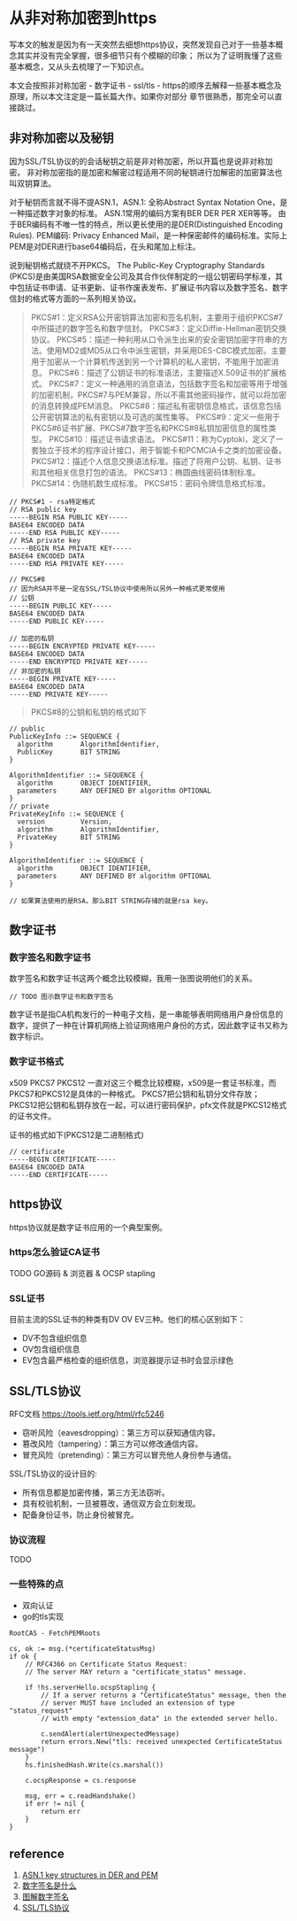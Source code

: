 # 从非对称加密到https
写本文的触发是因为有一天突然去细想https协议，突然发现自己对于一些基本概念其实并没有完全掌握，很多细节只有个模糊的印象；
所以为了证明我懂了这些基本概念，又从头去梳理了一下知识点。

本文会按照非对称加密 - 数字证书 - ssl/tls - https的顺序去解释一些基本概念及原理，所以本文注定是一篇长篇大作。如果你对部分
章节很熟悉，那完全可以直接跳过。

## 非对称加密以及秘钥
因为SSL/TSL协议的的会话秘钥之前是非对称加密，所以开篇也是说非对称加密。
非对称加密指的是加密和解密过程适用不同的秘钥进行加解密的加密算法也叫双钥算法。

对于秘钥而言就不得不提ASN.1，ASN.1: 全称Abstract Syntax Notation One，是一种描述数字对象的标准。
ASN.1常用的编码方案有BER DER PER XER等等。
由于BER编码有不唯一性的特点，所以更长使用的是DER(Distinguished Encoding Rules).
PEM编码: Privacy Enhanced Mail，是一种保密邮件的编码标准。实际上PEM是对DER进行base64编码后，在头和尾加上标注。

说到秘钥格式就绕不开PKCS。
The Public-Key Cryptography Standards (PKCS)是由美国RSA数据安全公司及其合作伙伴制定的一组公钥密码学标准，其中包括证书申请、证书更新、证书作废表发布、扩展证书内容以及数字签名、数字信封的格式等方面的一系列相关协议。

> PKCS#1：定义RSA公开密钥算法加密和签名机制，主要用于组织PKCS#7中所描述的数字签名和数字信封。 
> PKCS#3：定义Diffie-Hellman密钥交换协议。 
> PKCS#5：描述一种利用从口令派生出来的安全密钥加密字符串的方法。使用MD2或MD5从口令中派生密钥，并采用DES-CBC模式加密。主要用于加密从一个计算机传送到另一个计算机的私人密钥，不能用于加密消息。 
> PKCS#6：描述了公钥证书的标准语法，主要描述X.509证书的扩展格式。 
> PKCS#7：定义一种通用的消息语法，包括数字签名和加密等用于增强的加密机制，PKCS#7与PEM兼容，所以不需其他密码操作，就可以将加密的消息转换成PEM消息。 
> PKCS#8：描述私有密钥信息格式，该信息包括公开密钥算法的私有密钥以及可选的属性集等。 
> PKCS#9：定义一些用于PKCS#6证书扩展、PKCS#7数字签名和PKCS#8私钥加密信息的属性类型。 
> PKCS#10：描述证书请求语法。 
> PKCS#11：称为Cyptoki，定义了一套独立于技术的程序设计接口，用于智能卡和PCMCIA卡之类的加密设备。 
> PKCS#12：描述个人信息交换语法标准。描述了将用户公钥、私钥、证书和其他相关信息打包的语法。 
> PKCS#13：椭圆曲线密码体制标准。 
> PKCS#14：伪随机数生成标准。 
> PKCS#15：密码令牌信息格式标准。 

```
// PKCS#1 - rsa特定格式
// RSA public key
-----BEGIN RSA PUBLIC KEY-----
BASE64 ENCODED DATA
-----END RSA PUBLIC KEY-----
// RSA private key
-----BEGIN RSA PRIVATE KEY-----
BASE64 ENCODED DATA
-----END RSA PRIVATE KEY-----
```

```
// PKCS#8
// 因为RSA并不是一定在SSL/TSL协议中使用所以另外一种格式更常使用
// 公钥
-----BEGIN PUBLIC KEY-----
BASE64 ENCODED DATA
-----END PUBLIC KEY-----

// 加密的私钥
-----BEGIN ENCRYPTED PRIVATE KEY-----
BASE64 ENCODED DATA
-----END ENCRYPTED PRIVATE KEY-----
// 非加密的私钥
-----BEGIN PRIVATE KEY-----
BASE64 ENCODED DATA
-----END PRIVATE KEY-----
```

> PKCS#8的公钥和私钥的格式如下

```
// public 
PublicKeyInfo ::= SEQUENCE {
  algorithm       AlgorithmIdentifier,
  PublicKey       BIT STRING
}
 
AlgorithmIdentifier ::= SEQUENCE {
  algorithm       OBJECT IDENTIFIER,
  parameters      ANY DEFINED BY algorithm OPTIONAL
}
// private
PrivateKeyInfo ::= SEQUENCE {
  version         Version,
  algorithm       AlgorithmIdentifier,
  PrivateKey      BIT STRING
}
 
AlgorithmIdentifier ::= SEQUENCE {
  algorithm       OBJECT IDENTIFIER,
  parameters      ANY DEFINED BY algorithm OPTIONAL
}

// 如果算法使用的是RSA，那么BIT STRING存储的就是rsa key。
```

## 数字证书
### 数字签名和数字证书
数字签名和数字证书这两个概念比较模糊，我用一张图说明他们的关系。

```
// TODO 图示数字证书和数字签名
```

数字证书是指CA机构发行的一种电子文档，是一串能够表明网络用户身份信息的数字，提供了一种在计算机网络上验证网络用户身份的方式，因此数字证书又称为数字标识。

### 数字证书格式
x509 PKCS7 PKCS12
一直对这三个概念比较模糊，x509是一套证书标准，而PKCS7和PKCS12是具体的一种格式。
PKCS7把公钥和私钥分文件存放；PKCS12把公钥和私钥存放在一起，可以进行密码保护，pfx文件就是PKCS12格式的证书文件。

证书的格式如下(PKCS12是二进制格式)
```
// certificate
-----BEGIN CERTIFICATE----- 
BASE64 ENCODED DATA
-----END CERTIFICATE----- 
```

## https协议
https协议就是数字证书应用的一个典型案例。

### https怎么验证CA证书
TODO GO源码 & 浏览器 & OCSP stapling

### SSL证书
目前主流的SSL证书的种类有DV OV EV三种。他们的核心区别如下：
- DV不包含组织信息	
- OV包含组织信息
- EV包含最严格检查的组织信息，浏览器提示证书时会显示绿色

## SSL/TLS协议
RFC文档 https://tools.ietf.org/html/rfc5246
- 窃听风险（eavesdropping）：第三方可以获知通信内容。
- 篡改风险（tampering）：第三方可以修改通信内容。
- 冒充风险（pretending）：第三方可以冒充他人身份参与通信。

SSL/TSL协议的设计目的:
- 所有信息都是加密传播，第三方无法窃听。
- 具有校验机制，一旦被篡改，通信双方会立刻发现。
- 配备身份证书，防止身份被冒充。
### 协议流程
TODO
### 一些特殊的点
- 双向认证
- go的tls实现

```
RootCAS - FetchPEMRoots

cs, ok := msg.(*certificateStatusMsg)
if ok {
	// RFC4366 on Certificate Status Request:
	// The server MAY return a "certificate_status" message.

	if !hs.serverHello.ocspStapling {
		// If a server returns a "CertificateStatus" message, then the
		// server MUST have included an extension of type "status_request"
		// with empty "extension_data" in the extended server hello.

		c.sendAlert(alertUnexpectedMessage)
		return errors.New("tls: received unexpected CertificateStatus message")
	}
	hs.finishedHash.Write(cs.marshal())

	c.ocspResponse = cs.response

	msg, err = c.readHandshake()
	if err != nil {
		return err
	}
}
```

## reference
1. [ASN.1 key structures in DER and PEM](https://tls.mbed.org/kb/cryptography/asn1-key-structures-in-der-and-pem)
2. [数字签名是什么](http://www.ruanyifeng.com/blog/2011/08/what_is_a_digital_signature.html)
3. [图解数字签名](http://www.youdzone.com/signature.html)
4. [SSL/TLS协议](https://www.ruanyifeng.com/blog/2014/02/ssl_tls.html)
